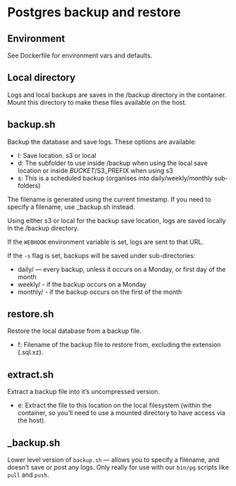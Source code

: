 Postgres backup and restore
=================================

## Environment

See Dockerfile for environment vars and defaults.

## Local directory

Logs and local backups are saves in the /backup directory in the container. Mount this directory to make these files available on the host.

## backup.sh

Backup the database and save logs. These options are available:

- l: Save location. s3 or local
- d: The subfolder to use inside /backup when using the local save location or inside $BUCKET/$S3_PREFIX when using s3
- s: This is a scheduled backup (organises into daily/weekly/monthly sub-folders)

The filename is generated using the current timestamp. If you need to specify a filename, use _backup.sh instead.

Using either s3 or local for the backup save location, logs are saved locally in the /backup directory.

If the `WEBHOOK` environment variable is set, logs are sent to that URL.

If the `-s` flag is set, backups will be saved under sub-directories:

- daily/ — every backup, unless it occurs on a Monday, or first day of the month
- weekly/ - if the backup occurs on a Monday
- monthly/ - if the backup occurs on the first of the month

## restore.sh

Restore the local database from a backup file.

- f: Filename of the backup file to restore from, excluding the extension (.sql.xz).

## extract.sh

Extract a backup file into it’s uncompressed version.

- e: Extract the file to this location on the local filesystem (within the container, so you’ll need to use a mounted directory to have access via the host).

## _backup.sh

Lower level version of `backup.sh` — allows you to specify a filename, and doesn’t save or post any logs. Only really for use with our `bin/pg` scripts like `pull` and `push`.

